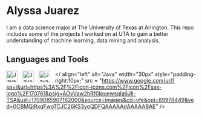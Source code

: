 # Alyssa Juarez
I am a data science major at The University of Texas at Arlington. This repo includes some of the projects I worked on at UTA to gain a better understanding of machine learning, data mining and analysis. 

## Languages and Tools
<img align="left" alt="Java" width="30px" style="padding-right:10px;" src="https://cdn.jsdelivr.net/gh/devicons/devicon@latest/icons/python/python-original.svg" />
          
<img align="left" alt="Java" width="30px" style="padding-right:10px;"  src="https://cdn.jsdelivr.net/gh/devicons/devicon@latest/icons/azuresqldatabase/azuresqldatabase-original.svg" />

<img align="left" alt="Java" width="30px" style="padding-right:10px;" src="https://cdn.jsdelivr.net/gh/devicons/devicon@latest/icons/rstudio/rstudio-original.svg" />


          
</ align="left" alt="Java" width="30px" style="padding-right:10px;" src = "https://www.google.com/url?sa=i&url=https%3A%2F%2Ficon-icons.com%2Ficon%2Fsas-logo%2F170761&psig=AOvVaw2hRf0IpuewsqIa6JIl-TSA&ust=1709085907162000&source=images&cd=vfe&opi=89978449&ved=0CBMQjRxqFwoTCJC26KS3yoQDFQAAAAAdAAAAABAE" />
